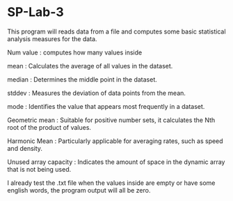# SP-Lab-3

This program will reads data from a file and computes some basic statistical analysis measures for the data.

Num value : computes how many values inside

mean : Calculates the average of all values in the dataset.

median : Determines the middle point in the dataset.

stddev : Measures the deviation of data points from the mean.

mode : Identifies the value that appears most frequently in a dataset.

Geometric mean : Suitable for positive number sets, it calculates the Nth root of the product of values.

Harmonic Mean : Particularly applicable for averaging rates, such as speed and density.

Unused array capacity : Indicates the amount of space in the dynamic array that is not being used.

I already test the .txt file when the values inside are empty or have some english words, the program output will all be zero.
